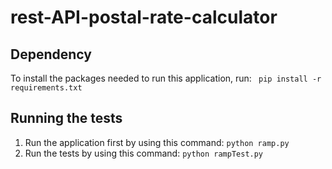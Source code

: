 # rest-API-postal-rate-calculator

## Dependency 
To install the packages needed to run this application, run: ` pip install -r requirements.txt`

## Running the tests
1. Run the application first by using this command: `python ramp.py`
2. Run the tests by using this command: `python rampTest.py`